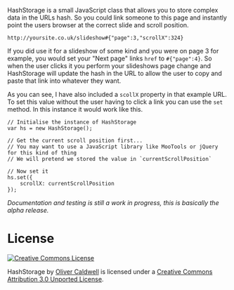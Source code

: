 HashStorage is a small JavaScript class that allows you to store complex data in the URLs hash. So you could link someone to this page and instantly point the users browser at the correct slide and scroll position.

    http://yoursite.co.uk/slideshow#{"page":3,"scrollX":324}

If you did use it for a slideshow of some kind and you were on page 3 for example, you would set your "Next page" links `href` to `#{"page":4}`. So when the user clicks it you perform your slideshows page change and HashStorage will update the hash in the URL to allow the user to copy and paste that link into whatever they want.

As you can see, I have also included a `scollX` property in that example URL. To set this value without the user having to click a link you can use the `set` method. In this instance it would work like this.

	// Initialise the instance of HashStorage
	var hs = new HashStorage();
	
	// Get the current scroll position first...
	// You may want to use a JavaScript library like MooTools or jQuery for this kind of thing
	// We will pretend we stored the value in `currentScrollPosition`
	
	// Now set it
	hs.set({
		scrollX: currentScrollPosition
	});

*Documentation and testing is still a work in progress, this is basically the alpha release.*

# License

[![Creative Commons License](http://i.creativecommons.org/l/by/3.0/88x31.png)](http://creativecommons.org/licenses/by/3.0/)

HashStorage by [Oliver Caldwell](http://oli.me.uk) is licensed under a [Creative Commons Attribution 3.0 Unported License](http://creativecommons.org/licenses/by/3.0/).